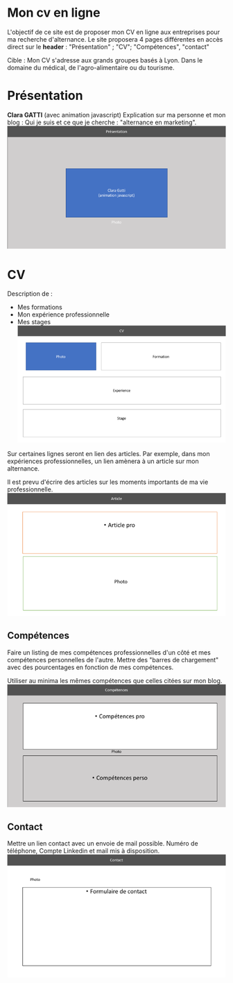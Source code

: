 # Mon cv en ligne

L'objectif de ce site est de proposer mon CV en ligne aux entreprises pour ma recherche d'alternance. Le site proposera 4 pages différentes en accès direct sur le **header** : "Présentation" ; "CV"; "Compétences", "contact"

Cible : 
Mon CV s'adresse aux grands groupes basés à Lyon. 
Dans le domaine du médical, de l'agro-alimentaire ou du tourisme. 


# Présentation
**Clara GATTI** (avec animation javascript)
Explication sur ma personne et mon blog : Qui je suis et ce que je cherche : 
"alternance en marketing".
![Pagedepresentation](maquette/Diapositive1.png)

# CV

Description de : 
- Mes formations 
- Mon expérience professionnelle
- Mes stages
![Pagecv](maquette/Diapositive2.png)

Sur certaines lignes seront en lien des articles. 
Par exemple, dans mon expériences professionnelles, un lien amènera à un article sur mon alternance.

Il est prevu d'écrire des articles sur les moments importants de ma vie professionnelle. 
![Pagearticle](maquette/Diapositive4.png)

## Compétences
Faire un listing de mes compétences professionnelles d'un côté et mes compétences personnelles de l'autre. 
Mettre des "barres de chargement" avec des pourcentages en fonction de mes compétences.  

Utiliser au minima les mêmes compétences que celles citées sur mon blog.
![Pagecompetences](maquette/Diapositive3.png)

## Contact
Mettre un lien contact avec un envoie de mail possible. 
Numéro de téléphone, Compte Linkedin et mail mis à disposition.
![Pagecontact](maquette/Diapositive5.png)
